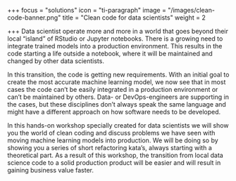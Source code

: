 +++
focus = "solutions"
icon = "ti-paragraph"
image = "/images/clean-code-banner.png"
title = "Clean code for data scientists"
weight = 2

+++
Data scientist operate more and more in a world that goes beyond their local “island” of RStudio or Jupyter notebooks. There is a growing need to integrate trained models into a production environment. This results in the code starting a life outside a notebook, where it will be maintained and changed by other data scientists.  

In this transition, the code is getting new requirements. With an initial goal to create the most accurate machine learning model, we now see that in most cases the code can’t be easily integrated in a production environment or can’t be maintained by others. Data- or DevOps-engineers are supporting in the cases, but these disciplines don’t always speak the same language and might have a different approach on how software needs to be developed.  

In this hands-on workshop specially created for data scientists we will show you the world of clean coding and discuss problems we have seen with moving machine learning models into production. We will be doing so by showing you a series of short refactoring kata’s, always starting with a theoretical part. As a result of this workshop, the transition from local data science code to a solid production product will be easier and will result in gaining business value faster. 
